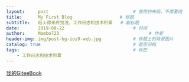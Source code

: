 ```yaml
---
layout:     post                                # 使用的布局，不需要改
title:      My First Blog                  # 标题
subtitle:   纸上得来终觉浅，工作日志和技术积累   # 副标题
date:       2019-08-22                          # 时间
author:     Mambo723                                  # 作者
header-img: img/post-bg-ios9-web.jpg            # 标题上的背景图片
catalog: true                                   # 是否归档
tags:                                           # 标签
    - 工作日志和技术积累
---
```

[我的GiteeBook](https://mambotjh.gitee.io/giteebook)